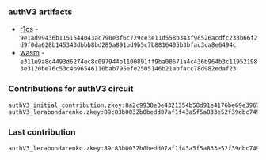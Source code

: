 ### authV3 artifacts

- [r1cs](./contributions/authV3/authV3.r1cs) - `9e1ad99436b1151544043ac790e3f6c729ce3e11d558b343f98526acdfc238b66f2d9f0da628b145343dbbb8bd285a891bd9b5c7b8816405b3bfac3ca8e6494c`
- [wasm](./contributions/authV3/authV3.wasm) - `e311e9a8c4493d6274ec8c097944b1100891ff9ba08671a4c436b964b3c119521983e3120be76c53c4b96546110bab795efe2505146b21abfacc78d982edaf23`

### Contributions for authV3 circuit

```
authV3_initial_contribution.zkey:8a2c9938e0e4321354b58d91e4176be69e39677c9faed2d7d82d6959075f71650e551b52fe48eaa050b7b8d09eae1d9c7824ceb264a57d626bba60ab8b4e7450
authV3_lerabondarenko.zkey:89c83b0032b0bedd07af1f43a5f5a833e52f39dbc74935e90ac692e20c1eb235dbfbee32e8b756fb112d81e48dbd5d89cbf5a79b4ca125c211cc9fd8faebf913
```

### Last contribution
```
authV3_lerabondarenko.zkey:89c83b0032b0bedd07af1f43a5f5a833e52f39dbc74935e90ac692e20c1eb235dbfbee32e8b756fb112d81e48dbd5d89cbf5a79b4ca125c211cc9fd8faebf913
```
